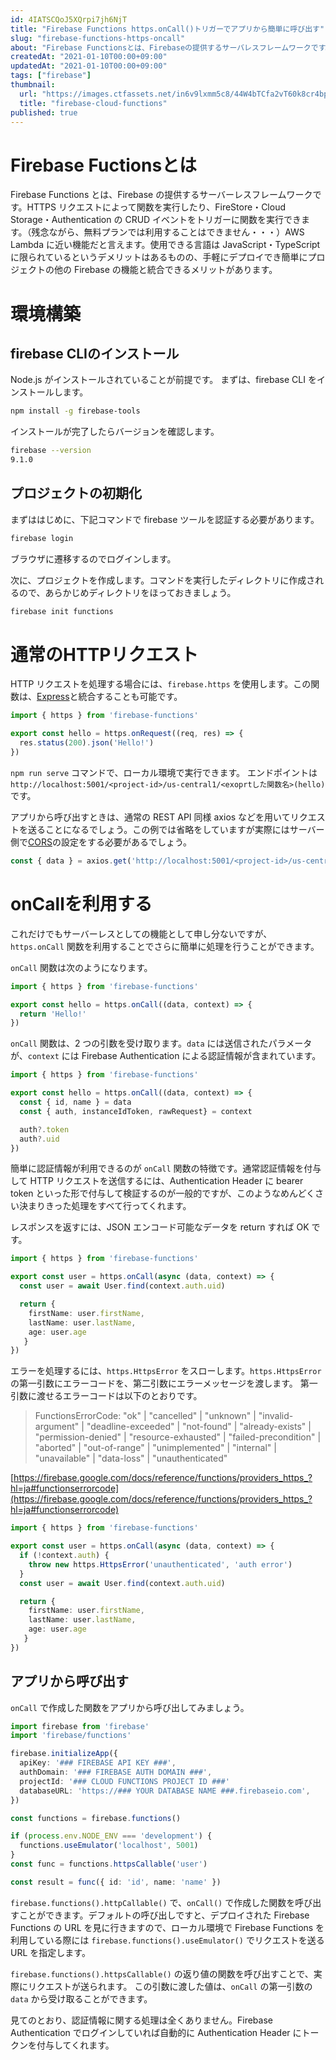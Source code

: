 ```yaml
---
id: 4IATSCQoJ5XQrpi7jh6NjT
title: "Firebase Functions https.onCall()トリガーでアプリから簡単に呼び出す"
slug: "firebase-functions-https-oncall"
about: "Firebase Functionsとは、Firebaseの提供するサーバレスフレームワークです。HTTPSリクエストによって関数を実行したり、FireStore・Cloud Storage・AuthenticationのCRUDイベントをトリガーに関数を実行することができます。使用できる言語はJavaScript・TypeScriptに限られているというデメリットはあるものの、手軽にデプロイでき簡単にプロジェクトの他のFirebaseの機能と統合できるメリットがあります。"
createdAt: "2021-01-10T00:00+09:00"
updatedAt: "2021-01-10T00:00+09:00"
tags: ["firebase"]
thumbnail:
  url: "https://images.ctfassets.net/in6v9lxmm5c8/44W4bTCfa2vT60k8cr4bpy/bbc60b09e00fa77e02cea2012006e896/firebase-cloud-functions.jpeg"
  title: "firebase-cloud-functions"
published: true
---
```

# Firebase Fuctionsとは

Firebase Functions とは、Firebase の提供するサーバーレスフレームワークです。HTTPS リクエストによって関数を実行したり、FireStore・Cloud Storage・Authentication の CRUD イベントをトリガーに関数を実行できます。（残念ながら、無料プランでは利用することはできません・・・）AWS Lambda に近い機能だと言えます。使用できる言語は JavaScript・TypeScript に限られているというデメリットはあるものの、手軽にデプロイでき簡単にプロジェクトの他の Firebase の機能と統合できるメリットがあります。

# 環境構築

## firebase CLIのインストール

Node.js がインストールされていることが前提です。
まずは、firebase CLI をインストールします。

```sh
npm install -g firebase-tools
```

インストールが完了したらバージョンを確認します。

```sh
firebase --version
9.1.0
```

## プロジェクトの初期化

まずははじめに、下記コマンドで firebase ツールを認証する必要があります。

```sh
firebase login
```

ブラウザに遷移するのでログインします。

次に、プロジェクトを作成します。コマンドを実行したディレクトリに作成されるので、あらかじめディレクトリをほっておきましょう。

```sh
firebase init functions
```

# 通常のHTTPリクエスト

HTTP リクエストを処理する場合には、`firebase.https` を使用します。この関数は、[Express](https://expressjs.com/ja/)と統合することも可能です。

```ts
import { https } from 'firebase-functions'

export const hello = https.onRequest((req, res) => {
  res.status(200).json('Hello!')
})
```

`npm run serve` コマンドで、ローカル環境で実行できます。
エンドポイントは `http://localhost:5001/<project-id>/us-central1/<exoprtした関数名>(hello)` です。

アプリから呼び出すときは、通常の REST API 同様 axios などを用いてリクエストを送ることになるでしょう。この例では省略をしていますが実際にはサーバー側で[CORS](https://developer.mozilla.org/ja/docs/Web/HTTP/CORS)の設定をする必要があるでしょう。

```ts
const { data } = axios.get('http://localhost:5001/<project-id>/us-central1/hello`
```

# onCallを利用する

これだけでもサーバーレスとしての機能として申し分ないですが、`https.onCall` 関数を利用することでさらに簡単に処理を行うことができます。

`onCall` 関数は次のようになります。

```ts
import { https } from 'firebase-functions'

export const hello = https.onCall((data, context) => {
  return 'Hello!'
})
```

`onCall` 関数は、2 つの引数を受け取ります。`data` には送信されたパラメータが、`context` には Firebase Authentication による認証情報が含まれています。

```ts
import { https } from 'firebase-functions'

export const hello = https.onCall((data, context) => {
  const { id, name } = data
  const { auth, instanceIdToken, rawRequest} = context

  auth?.token
  auth?.uid
})
```

簡単に認証情報が利用できるのが `onCall` 関数の特徴です。通常認証情報を付与して HTTP リクエストを送信するには、Authentication Header に bearer token といった形で付与して検証するのが一般的ですが、このようなめんどくさい決まりきった処理をすべて行ってくれます。

レスポンスを返すには、JSON エンコード可能なデータを return すれば OK です。

```ts
import { https } from 'firebase-functions'

export const user = https.onCall(async (data, context) => {
  const user = await User.find(context.auth.uid)

  return {
    firstName: user.firstName,
    lastName: user.lastName,
    age: user.age
   }
})
```

エラーを処理するには、`https.HttpsError` をスローします。`https.HttpsError` の第一引数にエラーコードを、第二引数にエラーメッセージを渡します。
第一引数に渡せるエラーコードは以下のとおりです。

>FunctionsErrorCode: "ok" | "cancelled" | "unknown" | "invalid-argument" | "deadline-exceeded" | "not-found" | "already-exists" | "permission-denied" | "resource-exhausted" | "failed-precondition" | "aborted" | "out-of-range" | "unimplemented" | "internal" | "unavailable" | "data-loss" | "unauthenticated"

[https://firebase.google.com/docs/reference/functions/providers_https_?hl=ja#functionserrorcode](https://firebase.google.com/docs/reference/functions/providers_https_?hl=ja#functionserrorcode)

```ts
import { https } from 'firebase-functions'

export const user = https.onCall(async (data, context) => {
  if (!context.auth) {
    throw new https.HttpsError('unauthenticated', 'auth error')
  }
  const user = await User.find(context.auth.uid)

  return {
    firstName: user.firstName,
    lastName: user.lastName,
    age: user.age
   }
})
```

## アプリから呼び出す

`onCall` で作成した関数をアプリから呼び出してみましょう。

```ts
import firebase from 'firebase'
import 'firebase/functions'

firebase.initializeApp({
  apiKey: '### FIREBASE API KEY ###',
  authDomain: '### FIREBASE AUTH DOMAIN ###',
  projectId: '### CLOUD FUNCTIONS PROJECT ID ###'
  databaseURL: 'https://### YOUR DATABASE NAME ###.firebaseio.com',
})

const functions = firebase.functions()

if (process.env.NODE_ENV === 'development') {
  functions.useEmulator('localhost', 5001)
}
const func = functions.httpsCallable('user')

const result = func({ id: 'id', name: 'name' })
```

`firebase.functions().httpCallable()` で、`onCall()` で作成した関数を呼び出すことができます。デフォルトの呼び出しですと、デプロイされた Firebase Functions の URL を見に行きますので、ローカル環境で Firebase Functions を利用している際には `firebase.functions().useEmulator()` でリクエストを送る URL を指定します。

`firebase.functions().httpsCallable()` の返り値の関数を呼び出すことで、実際にリクエストが送られます。 この引数に渡した値は、`onCall` の第一引数の `data` から受け取ることができます。

見てのとおり、認証情報に関する処理は全くありません。Firebase Authentication でログインしていれば自動的に Authentication Header にトークンを付与してくれます。
